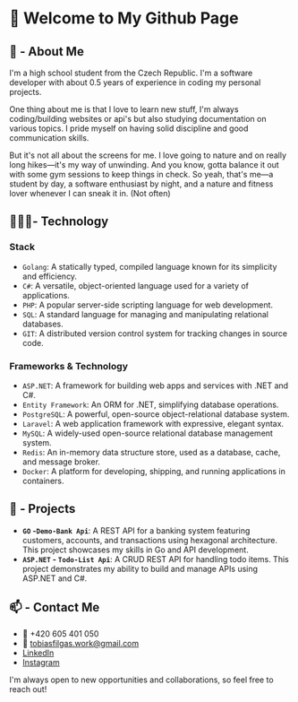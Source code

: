 # 👋 Welcome to My Github Page

## 👀 - About Me

I'm a high school student from the Czech Republic. I'm a software developer with about 0.5 years of experience in coding my personal projects.

One thing about me is that I love to learn new stuff, I'm always coding/building websites or api's but also studying documentation on various topics. I pride myself on having solid discipline and good communication skills.

But it's not all about the screens for me. I love going to nature and on really long hikes—it's my way of unwinding. And you know, gotta balance it out with some gym sessions to keep things in check. So yeah, that's me—a student by day, a software enthusiast by night, and a nature and fitness lover whenever I can sneak it in. (Not often)

## 👨🏽‍💻- Technology

### **Stack**

- `Golang`: A statically typed, compiled language known for its simplicity and efficiency.
- `C#`: A versatile, object-oriented language used for a variety of applications.
- `PHP`: A popular server-side scripting language for web development.
- `SQL`: A standard language for managing and manipulating relational databases.
- `GIT`: A distributed version control system for tracking changes in source code.

### **Frameworks & Technology**

- `ASP.NET`: A framework for building web apps and services with .NET and C#.
- `Entity Framework`: An ORM for .NET, simplifying database operations.
- `PostgreSQL`: A powerful, open-source object-relational database system.
- `Laravel`: A web application framework with expressive, elegant syntax.
- `MySQL`: A widely-used open-source relational database management system.
- `Redis`: An in-memory data structure store, used as a database, cache, and message broker.
- `Docker`: A platform for developing, shipping, and running applications in containers.

## 📐 - Projects

- **`GO` -`Demo-Bank Api`**: A REST API for a banking system featuring customers, accounts, and transactions using hexagonal architecture. This project showcases my skills in Go and API development.
- **`ASP.NET` - `Todo-List Api`**: A CRUD REST API for handling todo items. This project demonstrates my ability to build and manage APIs using ASP.NET and C#.

## 📫 - Contact Me
- 📱 +420 605 401 050
- 📧 [tobiasfilgas.work@gmail.com](mailto:tobiasfilgas.work@gmail.com)
- [LinkedIn](https://www.linkedin.com/in/tobiasfilgas/)
- [Instagram](https://www.instagram.com/deadtobi999/)

I'm always open to new opportunities and collaborations, so feel free to reach out!
